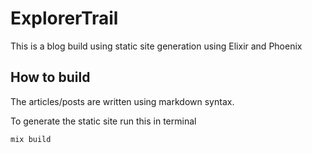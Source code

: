 # ExplorerTrail

This is a blog build using static site generation using Elixir and Phoenix

## How to build

The articles/posts are written using markdown syntax.

To generate the static site run this in terminal

```
mix build
```
